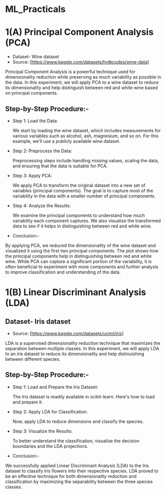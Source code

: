# ML_Practicals

# 1(A) Principal Component Analysis (PCA) 

- Dataset- Wine dataset 
- Source: [https://www.kaggle.com/datasets/hrdkcodes/wine-data]

Principal Component Analysis is a powerful technique used for dimensionality reduction while preserving as much variability as possible in the data. In this experiment, we will apply PCA to a wine dataset to reduce its dimensionality and help distinguish between red and white wine based on principal components.

## Step-by-Step Procedure:-

- Step 1: Load the Data:
  
  We start by loading the wine dataset, which includes measurements for various variables such as alcohol, ash, magnesium, and so on. For this example, we'll use a publicly available wine dataset.
                      
- Step 2: Preprocess the Data:
  
    Preprocessing steps include handling missing values, scaling the data, and ensuring that the data is suitable for PCA.
                      
- Step 3: Apply PCA:
  
  We apply PCA to transform the original dataset into a new set of variables (principal components). The goal is to capture most of the variability in the data with a smaller number of principal components.

- Step 4: Analyze the Results:
  
   We examine the principal components to understand how much variability each component captures. We also visualize the transformed data to see if it helps in distinguishing between red and white wine.


- Conclusion:-

By applying PCA, we reduced the dimensionality of the wine dataset and visualized it using the first two principal components. The plot shows how the principal components help in distinguishing between red and white wine. While PCA can capture a significant portion of the variability, it is often beneficial to experiment with more components and further analysis to improve classification and understanding of the data.


# 1(B) Linear Discriminant Analysis (LDA)

## Dataset- Iris dataset
- Source: [https://www.kaggle.com/datasets/uciml/iris]

LDA is a supervised dimensionality reduction technique that maximizes the separation between multiple classes. In this experiment, we will apply LDA to an iris dataset to reduce its dimensionality and help distinuishing between different species.

## Step-by-Step Procedure:- 
- Step 1: Load and Prepare the Iris Dataset:
  
  The Iris dataset is readily available in scikit-learn. Here's how to load and prepare it.

- Step 2: Apply LDA for Classification:
                    
  Now, apply LDA to reduce dimensions and classify the species.

- Step 3: Visualize the Results:

  To better understand the classification, visualize the decision boundaries and the LDA projections.

- Conclusion:- 

We successfully applied Linear Discriminant Analysis (LDA) to the Iris dataset to classify iris flowers into their respective species. LDA proved to be an effective technique for both dimensionality reduction and classification by maximizing the separability between the three species classes.
